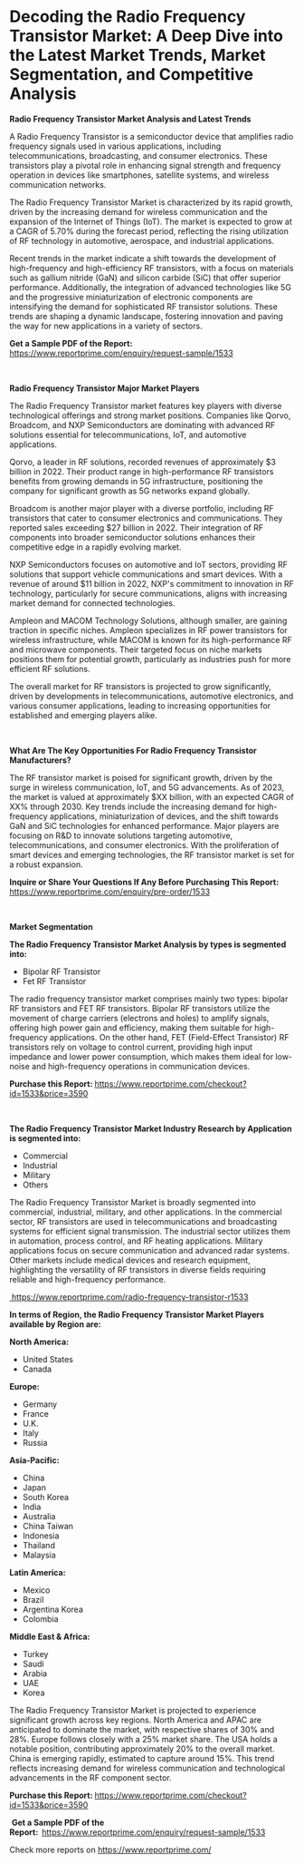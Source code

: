 <p><h1>Decoding the Radio Frequency Transistor Market: A Deep Dive into the Latest Market Trends, Market Segmentation, and Competitive Analysis</h1></p><p><strong>Radio Frequency Transistor Market Analysis and Latest Trends</strong></p>
<p><p>A Radio Frequency Transistor is a semiconductor device that amplifies radio frequency signals used in various applications, including telecommunications, broadcasting, and consumer electronics. These transistors play a pivotal role in enhancing signal strength and frequency operation in devices like smartphones, satellite systems, and wireless communication networks. </p><p>The Radio Frequency Transistor Market is characterized by its rapid growth, driven by the increasing demand for wireless communication and the expansion of the Internet of Things (IoT). The market is expected to grow at a CAGR of 5.70% during the forecast period, reflecting the rising utilization of RF technology in automotive, aerospace, and industrial applications. </p><p>Recent trends in the market indicate a shift towards the development of high-frequency and high-efficiency RF transistors, with a focus on materials such as gallium nitride (GaN) and silicon carbide (SiC) that offer superior performance. Additionally, the integration of advanced technologies like 5G and the progressive miniaturization of electronic components are intensifying the demand for sophisticated RF transistor solutions. These trends are shaping a dynamic landscape, fostering innovation and paving the way for new applications in a variety of sectors.</p></p>
<p><strong>Get a Sample PDF of the Report:&nbsp;</strong> <a href="https://www.reportprime.com/enquiry/request-sample/1533?utm_campaign=3499&utm_medium=2&utm_source=Github&utm_content=ia&utm_term=18032025&utm_id=radio-frequency-transistor">https://www.reportprime.com/enquiry/request-sample/1533</a></p>
<p>&nbsp;</p>
<p><strong>Radio Frequency Transistor Major Market Players</strong></p>
<p><p>The Radio Frequency Transistor market features key players with diverse technological offerings and strong market positions. Companies like Qorvo, Broadcom, and NXP Semiconductors are dominating with advanced RF solutions essential for telecommunications, IoT, and automotive applications. </p><p>Qorvo, a leader in RF solutions, recorded revenues of approximately $3 billion in 2022. Their product range in high-performance RF transistors benefits from growing demands in 5G infrastructure, positioning the company for significant growth as 5G networks expand globally. </p><p>Broadcom is another major player with a diverse portfolio, including RF transistors that cater to consumer electronics and communications. They reported sales exceeding $27 billion in 2022. Their integration of RF components into broader semiconductor solutions enhances their competitive edge in a rapidly evolving market.</p><p>NXP Semiconductors focuses on automotive and IoT sectors, providing RF solutions that support vehicle communications and smart devices. With a revenue of around $11 billion in 2022, NXP's commitment to innovation in RF technology, particularly for secure communications, aligns with increasing market demand for connected technologies.</p><p>Ampleon and MACOM Technology Solutions, although smaller, are gaining traction in specific niches. Ampleon specializes in RF power transistors for wireless infrastructure, while MACOM is known for its high-performance RF and microwave components. Their targeted focus on niche markets positions them for potential growth, particularly as industries push for more efficient RF solutions.</p><p>The overall market for RF transistors is projected to grow significantly, driven by developments in telecommunications, automotive electronics, and various consumer applications, leading to increasing opportunities for established and emerging players alike.</p></p>
<p>&nbsp;</p>
<p><strong>What Are The Key Opportunities For Radio Frequency Transistor Manufacturers?</strong></p>
<p><p>The RF transistor market is poised for significant growth, driven by the surge in wireless communication, IoT, and 5G advancements. As of 2023, the market is valued at approximately $XX billion, with an expected CAGR of XX% through 2030. Key trends include the increasing demand for high-frequency applications, miniaturization of devices, and the shift towards GaN and SiC technologies for enhanced performance. Major players are focusing on R&D to innovate solutions targeting automotive, telecommunications, and consumer electronics. With the proliferation of smart devices and emerging technologies, the RF transistor market is set for a robust expansion.</p></p>
<p><strong>Inquire or Share Your Questions If Any Before Purchasing This Report:</strong> <a href="https://www.reportprime.com/enquiry/pre-order/1533?utm_campaign=3499&utm_medium=2&utm_source=Github&utm_content=ia&utm_term=18032025&utm_id=radio-frequency-transistor">https://www.reportprime.com/enquiry/pre-order/1533</a></p>
<p>&nbsp;</p>
<p><strong>Market Segmentation</strong></p>
<p><strong>The Radio Frequency Transistor Market Analysis by types is segmented into:</strong></p>
<p><ul><li>Bipolar RF Transistor</li><li>Fet RF Transistor</li></ul></p>
<p><p>The radio frequency transistor market comprises mainly two types: bipolar RF transistors and FET RF transistors. Bipolar RF transistors utilize the movement of charge carriers (electrons and holes) to amplify signals, offering high power gain and efficiency, making them suitable for high-frequency applications. On the other hand, FET (Field-Effect Transistor) RF transistors rely on voltage to control current, providing high input impedance and lower power consumption, which makes them ideal for low-noise and high-frequency operations in communication devices.</p></p>
<p><strong>Purchase this Report:&nbsp;</strong><a href="https://www.reportprime.com/checkout?id=1533&price=3590&utm_campaign=3499&utm_medium=2&utm_source=Github&utm_content=ia&utm_term=18032025&utm_id=radio-frequency-transistor">https://www.reportprime.com/checkout?id=1533&price=3590</a></p>
<p>&nbsp;</p>
<p><strong>The Radio Frequency Transistor Market Industry Research by Application is segmented into:</strong></p>
<p><ul><li>Commercial</li><li>Industrial</li><li>Military</li><li>Others</li></ul></p>
<p><p>The Radio Frequency Transistor Market is broadly segmented into commercial, industrial, military, and other applications. In the commercial sector, RF transistors are used in telecommunications and broadcasting systems for efficient signal transmission. The industrial sector utilizes them in automation, process control, and RF heating applications. Military applications focus on secure communication and advanced radar systems. Other markets include medical devices and research equipment, highlighting the versatility of RF transistors in diverse fields requiring reliable and high-frequency performance.</p></p>
<p><a href="https://www.reportprime.com/radio-frequency-transistor-r1533?utm_campaign=3499&utm_medium=2&utm_source=Github&utm_content=ia&utm_term=18032025&utm_id=radio-frequency-transistor">&nbsp;https://www.reportprime.com/radio-frequency-transistor-r1533</a></p>
<p><strong>In terms of Region, the Radio Frequency Transistor Market Players available by Region are:</strong></p>
<p>
    <p> <strong> North America: </strong>
        <ul>
            <li>United States</li>
            <li>Canada</li>
        </ul>
        </p> 
    <p> <strong> Europe: </strong>
        <ul>
            <li>Germany</li>
            <li>France</li>
            <li>U.K.</li>
            <li>Italy</li>
            <li>Russia</li>
        </ul>
        </p> 
    <p> <strong> Asia-Pacific: </strong>
        <ul>
            <li>China</li>
            <li>Japan</li>
            <li>South Korea</li>
            <li>India</li>
            <li>Australia</li>
            <li>China Taiwan</li>
            <li>Indonesia</li>
            <li>Thailand</li>
            <li>Malaysia</li>
        </ul>
        </p> 
    <p> <strong> Latin America: </strong>
        <ul>
            <li>Mexico</li>
            <li>Brazil</li>
            <li>Argentina Korea</li>
            <li>Colombia</li>
        </ul>
        </p> 
    <p> <strong> Middle East & Africa: </strong>
        <ul>
            <li>Turkey</li>
            <li>Saudi</li>
            <li>Arabia</li>
            <li>UAE</li>
            <li>Korea</li>
        </ul>
    </p>
    </p>
<p><p>The Radio Frequency Transistor Market is projected to experience significant growth across key regions. North America and APAC are anticipated to dominate the market, with respective shares of 30% and 28%. Europe follows closely with a 25% market share. The USA holds a notable position, contributing approximately 20% to the overall market. China is emerging rapidly, estimated to capture around 15%. This trend reflects increasing demand for wireless communication and technological advancements in the RF component sector.</p></p>
<p><strong>Purchase this Report: </strong><a href="https://www.reportprime.com/checkout?id=1533&price=3590&utm_campaign=3499&utm_medium=2&utm_source=Github&utm_content=ia&utm_term=18032025&utm_id=radio-frequency-transistor">https://www.reportprime.com/checkout?id=1533&price=3590</a></p>
<p>&nbsp;<strong>Get a Sample PDF of the Report:&nbsp;&nbsp;</strong><a href="https://www.reportprime.com/enquiry/request-sample/1533?utm_campaign=3499&utm_medium=2&utm_source=Github&utm_content=ia&utm_term=18032025&utm_id=radio-frequency-transistor">https://www.reportprime.com/enquiry/request-sample/1533</a></p>
<p><strong></strong></p>
<p>Check more reports on <a href="https://www.reportprime.com/?utm_campaign=3499&utm_medium=2&utm_source=Github&utm_content=ia&utm_term=18032025&utm_id=radio-frequency-transistor">https://www.reportprime.com/</a></p>